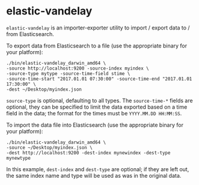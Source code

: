 elastic-vandelay
================

`elastic-vandelay` is an importer-exporter utility to import / export data to / from Elasticsearch.

To export data from Elasticsearch to a file (use the appropriate binary for your platform):

```
./bin/elastic-vandelay_darwin_amd64 \
-source http://localhost:9200 -source-index myindex \
-source-type mytype -source-time-field stime \
-source-time-start "2017.01.01 07:30:00" -source-time-end "2017.01.01 17:30:00" \
-dest ~/Desktop/myindex.json
```

`source-type` is optional, defaulting to all types. The `source-time-*` fields are optional, they can be specified to limit the data exported based on a time field in the data; the format for the times must be `YYYY.MM.DD HH:MM:SS`.


To import the data file into Elasticsearch (use the appropriate binary for your platform):


```
./bin/elastic-vandelay_darwin_amd64 \
-source ~/Desktop/myindex.json \
-dest http://localhost:9200 -dest-index mynewindex -dest-type mynewtype
```

In this example, `dest-index` and `dest-type` are optional; if they are left out, the same index name and type will be used as was in the original data.
